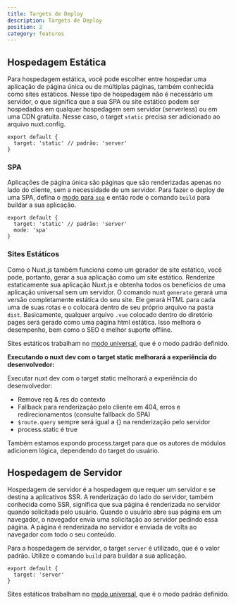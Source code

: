 ```yaml
---
title: Targets de Deploy
description: Targets de Deploy
position: 2
category: features
---
```


## Hospedagem Estática

Para hospedagem estática, você pode escolher entre hospedar uma aplicação de página única ou de múltiplas páginas, também conhecida como sites estáticos. Nesse tipo de hospedagem não é necessário um servidor, o que significa que a sua SPA ou site estático podem ser hospedados em qualquer hospedagem sem servidor (serverless) ou em uma CDN gratuita. Nesse caso, o target `static` precisa ser adicionado ao arquivo nuxt.config.

```js{}[nuxt.config.js]
export default {
  target: 'static' // padrão: 'server'
}
```

### SPA

Aplicações de página única são páginas que são renderizadas apenas no lado do cliente, sem a necessidade de um servidor. Para fazer o deploy de uma SPA, defina o [modo para `spa`](/docs/2.x/features/rendering-modes#spa) e então rode o comando `build` para buildar a sua aplicação.

```js{}[nuxt.config.js]
export default {
  target: 'static' // padrão: 'server'
  mode: 'spa'
}
```

### Sites Estáticos

Como o Nuxt.js também funciona como um gerador de site estático, você pode, portanto, gerar a sua aplicação como um site estático. Renderize estaticamente sua aplicação Nuxt.js e obtenha todos os benefícios de uma aplicação universal sem um servidor. O comando nuxt `generate` gerará uma versão completamente estática do seu site. Ele gerará HTML para cada uma de suas rotas e o colocará dentro de seu próprio arquivo na pasta `dist`. Basicamente, qualquer arquivo `.vue` colocado dentro do diretório pages será gerado como uma página html estática. Isso melhora o desempenho, bem como o SEO e melhor suporte offline.

<base-alert type="info">

Sites estáticos trabalham no [modo universal](/docs/2.x/features/rendering-modes#universal), que é o modo padrão definido.

</base-alert>

**Executando o nuxt dev com o target static melhorará a experiência do desenvolvedor:**

Executar nuxt dev com o target static melhorará a experiência do desenvolvedor:

- Remove req & res do contexto
- Fallback para renderização pelo cliente em 404, erros e redirecionamentos (consulte fallback do SPA)
- `$route.query` sempre será igual a {} na renderização pelo servidor
- process.static é true

<base-alert type="info">

Também estamos expondo process.target para que os autores de módulos adicionem lógica, dependendo do target do usuário.

</base-alert>

## Hospedagem de Servidor

Hospedagem de servidor é a hospedagem que requer um servidor e se destina a aplicativos SSR. A renderização do lado do servidor, também conhecida como SSR, significa que sua página é renderizada no servidor quando solicitada pelo usuário. Quando o usuário abre sua página em um navegador, o navegador envia uma solicitação ao servidor pedindo essa página. A página é renderizada no servidor e enviada de volta ao navegador com todo o seu conteúdo.

Para a hospedagem de servidor, o target `server` é utilizado, que é o valor padrão. Utilize o comando `build` para buildar a sua aplicação.

```js{}[nuxt.config.js]
export default {
  target: 'server'
}
```

<base-alert type="info">

Sites estáticos trabalham no [modo universal](/docs/2.x/features/rendering-modes#universal), que é o modo padrão definido.

</base-alert>
